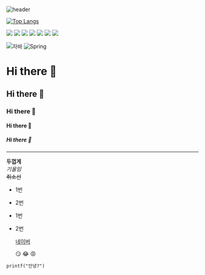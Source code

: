 ![header](https://capsule-render.vercel.app/api?type=rounded&color=auto&height=300&section=header&text=Hello,%20I'm_dev_SeungMin&fontSize=90&animation=fadeIn)

[![Top Langs](https://github-readme-stats.vercel.app/api/top-langs/?username=Codemaniac7)](https://github.com/Codemaniac7/github-readme-stats)


<img src="https://img.shields.io/badge/MySQL-4479A1?style=for-the-badge&logo=MySQL&logoColor=white"> <img src="https://img.shields.io/badge/JavaScript-F7DF1E?style=for-the-badge&logo=JavaScript&logoColor=white">
  <img src="https://img.shields.io/badge/vue.js-4FC08D?style=for-the-badge&logo=vue.js&logoColor=white"> 
  <img src="https://img.shields.io/badge/github-181717?style=for-the-badge&logo=github&logoColor=white">
    <img src="https://img.shields.io/badge/css-1572B6?style=for-the-badge&logo=css3&logoColor=white"> 
    <img src="https://img.shields.io/badge/docker-%230db7ed.svg?style=for-the-badge&logo=docker&logoColor=white"> 
    <img src="https://img.shields.io/badge/MongoDB-47A248?style=flat-square&logo=MongoDB&logoColor=white"/>
    
![자바](https://img.shields.io/badge/-자바-007396?style=flat&logo=Java&logoColor=ffffff)
![Spring](https://img.shields.io/badge/-Spring-6DB33F?style=for-the-badge&logo=Spring&logoColor=white)



# Hi there 👋
## Hi there 👋
### Hi there 👋
#### Hi there 👋
##### Hi there 👋
---

**두껍게** <br>
*기울임* <br>
~~취소선~~ <br>

* 1번
* 2번
* 1번
* 2번

  [네이버](https://www.naver.com)

  :smirk:
  :joy:
  :rage:

```
printf("안녕?")
```
  
